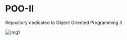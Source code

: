 # POO-II
Repository dedicated to Object Oriented Programming II

![img1](https://github.com/user-attachments/assets/49aad5ed-a7fd-46c8-b4d6-d0cc71a5dded)
